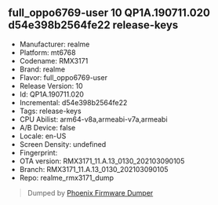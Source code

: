 ## full_oppo6769-user 10 QP1A.190711.020 d54e398b2564fe22 release-keys
- Manufacturer: realme
- Platform: mt6768
- Codename: RMX3171
- Brand: realme
- Flavor: full_oppo6769-user
- Release Version: 10
- Id: QP1A.190711.020
- Incremental: d54e398b2564fe22
- Tags: release-keys
- CPU Abilist: arm64-v8a,armeabi-v7a,armeabi
- A/B Device: false
- Locale: en-US
- Screen Density: undefined
- Fingerprint: 
- OTA version: RMX3171_11.A.13_0130_202103090105
- Branch: RMX3171_11.A.13_0130_202103090105
- Repo: realme_rmx3171_dump


>Dumped by [Phoenix Firmware Dumper](https://github.com/DroidDumps/phoenix_firmware_dumper)
